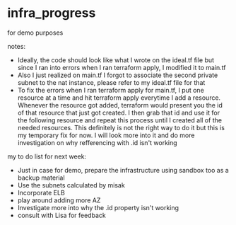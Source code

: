 # infra_progress
for demo purposes

notes:
- Ideally, the code should look like what I wrote on the ideal.tf file but since I ran into errors when I ran terraform apply, I modified it to main.tf
- Also I just realized on main.tf I forgot to associate the second private subnet to the nat instance, please refer to my ideal.tf file for that
- To fix the errors when I ran terraform apply for main.tf, I put one resource at a time and hit terraform apply everytime I add a resource. Whenever the resource got added, terraform would present you the id of that resource that just got created. I then grab that id and use it for the following resource and repeat this process until I created all of the needed resources. This definitely is not the right way to do it but this is my temporary fix for now. I will look more into it and do more investigation on why refferencing with .id isn't working


my to do list for next week:
- Just in case for demo, prepare the infrastructure using sandbox too as a backup material
- Use the subnets calculated by misak
- Incorporate ELB 
- play around adding more AZ
- Investigate more into why the .id property isn't working
- consult with Lisa for feedback

